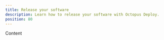 ```yaml
---
title: Release your software
description: Learn how to release your software with Octopus Deploy.
position: 80
---
```


Content